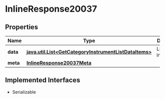 

# InlineResponse20037


## Properties

Name | Type | Description | Notes
------------ | ------------- | ------------- | -------------
**data** | [**java.util.List&lt;GetCategoryInstrumentListDataItems&gt;**](GetCategoryInstrumentListDataItems.md) | List of instruments. |  [optional]
**meta** | [**InlineResponse20037Meta**](InlineResponse20037Meta.md) |  |  [optional]


## Implemented Interfaces

* Serializable


